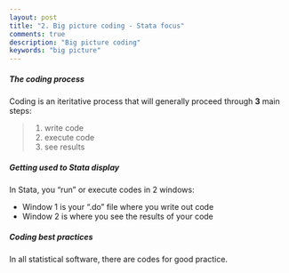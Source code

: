 ```yaml
---
layout: post
title: "2. Big picture coding - Stata focus"
comments: true
description: "Big picture coding"
keywords: "big picture"
---
```


##### The coding process
Coding is an iteritative process that will generally proceed through **3** main steps:
>1. write code
>2. execute code
>3. see results
##### Getting used to Stata display
In Stata, you “run” or execute codes in 2 windows: 
*	Window 1 is your “.do” file where you write out code
*	Window 2 is where you see the results of your code  

##### Coding best practices
In all statistical software, there are codes for good practice.



